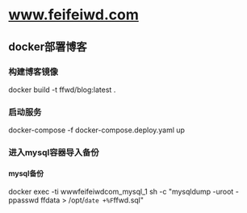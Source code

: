 # www.feifeiwd.com

## docker部署博客

### 构建博客镜像
docker  build -t ffwd/blog:latest  .

### 启动服务
docker-compose  -f docker-compose.deploy.yaml  up

### 进入mysql容器导入备份

#### mysql备份
docker exec -ti wwwfeifeiwdcom_mysql_1 sh -c "mysqldump  -uroot -ppasswd ffdata > /opt/`date +%F`ffwd.sql"